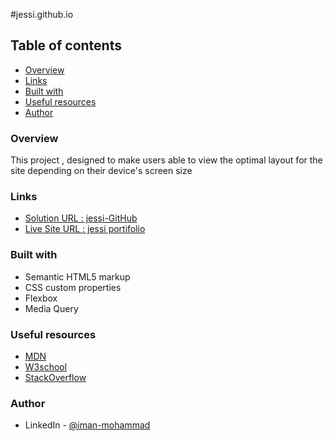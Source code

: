 #jessi.github.io

## Table of contents

- [Overview](#overview)
- [Links](#links)
- [Built with](#built-with)
- [Useful resources](#useful-resources)
- [Author](#author)

### Overview
This project , designed to make users able to view the optimal layout for the site depending on their device's screen size

### Links

- [Solution URL : jessi-GitHub](https://github.com/Iman-mohammad/jessi.github.io)
- [Live Site URL : jessi portifolio](https://iman-mohammad.github.io/jessi.github.io/)

### Built with

- Semantic HTML5 markup
- CSS custom properties
- Flexbox
- Media Query


### Useful resources

- [MDN](https://developer.mozilla.org/en-US/)
- [W3school](https://www.w3schools.com) 
- [StackOverflow](https://stackoverflow.com)

### Author

- LinkedIn - [@iman-mohammad](https://www.linkedin.com/in/iman-mohammad-340017220)

